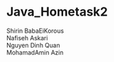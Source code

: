 # Java_Hometask2
Shirin BabaEiKorous <br>
Nafiseh Askari<br>
Nguyen Dinh Quan<br>
MohamadAmin Azin<br>
